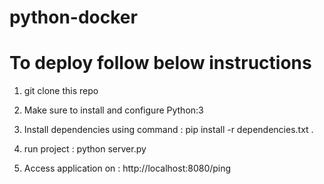 # python-docker

# To deploy follow below instructions

1. git clone this repo

2. Make sure to install and configure Python:3

3. Install dependencies using command : pip install -r dependencies.txt .

4. run project : python server.py

5. Access application on : http://localhost:8080/ping
